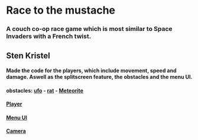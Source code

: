 # Race to the mustache
### A couch co-op race game which is most similar to Space Invaders with a French twist.

## Sten Kristel
#### Made the code for the players, which include movement, speed and damage. Aswell as the splitscreen feature, the obstacles and the menu UI. 
#### obstacles: [ufo](https://github.com/stenkristel/Space/blob/main/Space/Assets/Scripts/ufo.cs) - [rat](https://github.com/stenkristel/Space/blob/main/Space/Assets/Scripts/rat.cs) - [Meteorite](https://github.com/stenkristel/Space/blob/main/Space/Assets/Scripts/MeteoriteDestroy.cs)
#### [Player](https://github.com/stenkristel/Space/blob/main/Space/Assets/Scripts/Movement.cs)
#### [Menu UI](https://github.com/stenkristel/Space/blob/main/Space/Assets/Scripts/MenuNewGame.cs)
#### [Camera](https://github.com/stenkristel/Space/blob/main/Space/Assets/Scripts/CameraL.cs)
